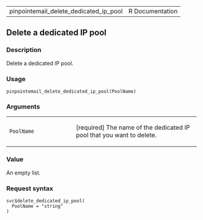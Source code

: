 <table style="width: 100%;">
<tbody>
<tr class="odd">
<td>pinpointemail_delete_dedicated_ip_pool</td>
<td style="text-align: right;">R Documentation</td>
</tr>
</tbody>
</table>

## Delete a dedicated IP pool

### Description

Delete a dedicated IP pool.

### Usage

    pinpointemail_delete_dedicated_ip_pool(PoolName)

### Arguments

<table>
<colgroup>
<col style="width: 35%" />
<col style="width: 65%" />
</colgroup>
<tbody>
<tr class="odd">
<td><code
id="pinpointemail_delete_dedicated_ip_pool_:_PoolName">PoolName</code></td>
<td><p>[required] The name of the dedicated IP pool that you want to
delete.</p></td>
</tr>
</tbody>
</table>

### Value

An empty list.

### Request syntax

    svc$delete_dedicated_ip_pool(
      PoolName = "string"
    )

